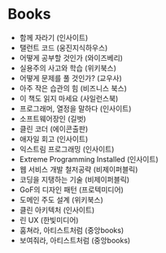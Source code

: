 # Books

- 함께 자라기 (인사이트)
- 탤런트 코드 (웅진지식하우스)
- 어떻게 공부할 것인가 (와이즈베리)
- 실용주의 사고와 학습 (위키북스)
- 어떻게 문제를 풀 것인가? (교우사)
- 아주 작은 습관의 힘 (비즈니스 북스)
- 이 책도 읽지 마세요 (사일런스북)
- 프로그래머, 열정을 말하다 (인사이트)
- 소프트웨어장인 (길벗)
- 클린 코더 (에이콘출판)
- 애자일 회고 (인사이트)
- 익스트림 프로그래밍 (인사이트)
- Extreme Programming Installed (인사이트)
- 웹 서비스 개발 철저공략 (비제이퍼블릭)
- 코딩을 지탱하는 기술 (비제이퍼블릭)
- GoF의 디자인 패턴 (프로텍미디어)
- 도메인 주도 설계 (위키북스)
- 클린 아키텍처 (인사이트)
- 린 UX (한빛미디어)
- 훔쳐라, 아티스트처럼 (중앙books)
- 보여줘라, 아티스트처럼 (중앙books)
